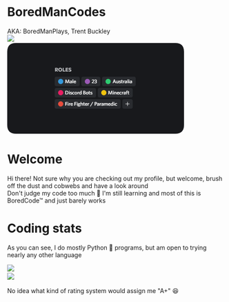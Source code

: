 # BoredManCodes
AKA: BoredManPlays, Trent Buckley <br>
<a href="#">
  <img src="https://lanyard.cnrad.dev/api/324504908013240330?hideBadges=true"/>
</a>
<br>
<a href="#">
  <img src="https://raw.githubusercontent.com/BoredManCodes/BoredManCodes/main/roles-rounded.png"/>
</a>
# Welcome
Hi there!
Not sure why you are checking out my profile, but welcome, brush off the dust and cobwebs and have a look around<br>
Don't judge my code too much 🙏 I'm still learning and most of this is BoredCode™ and just barely works
<br>
# Coding stats
<p>As you can see, I do mostly Python 🐍 programs, but am open to trying nearly any other language</p>
<a href="#">
  <img src="https://stats-boredmancodes.vercel.app/api/wakatime?username=BoredManCodes"/>
</a>
<br>
<a href="#">
  <img src="https://stats-boredmancodes.vercel.app/api?username=BoredManCodes&show_icons=true&count_private=true"/>
</a>
<p>No idea what kind of rating system would assign me "A+" 😆
<br>

